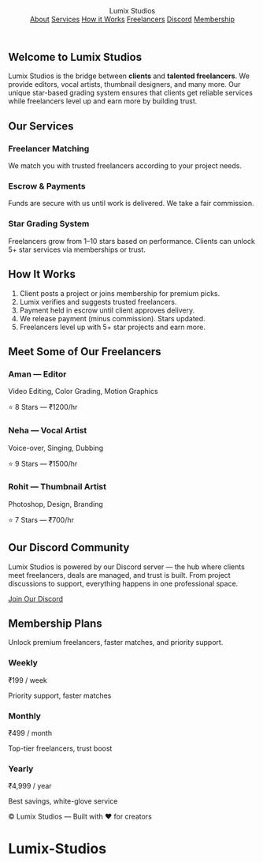 <!DOCTYPE html>
<html lang="en">
<head>
  <meta charset="UTF-8">
  <meta name="viewport" content="width=device-width, initial-scale=1.0">
  <title>Lumix Studios</title>
  <script src="https://cdn.tailwindcss.com"></script>
</head>
<body class="bg-gradient-to-b from-sky-800 via-sky-700 to-sky-900 text-white">

  <!-- Header -->
  <header class="max-w-6xl mx-auto flex items-center justify-between p-6">
    <div class="text-2xl font-bold">Lumix Studios</div>
    <nav class="flex items-center gap-4">
      <a href="#about" class="hover:underline">About</a>
      <a href="#services" class="hover:underline">Services</a>
      <a href="#how" class="hover:underline">How it Works</a>
      <a href="#freelancers" class="hover:underline">Freelancers</a>
      <a href="#discord" class="hover:underline">Discord</a>
      <a href="#plans" class="hover:underline">Membership</a>
    </nav>
  </header>

  <!-- Intro / About -->
  <section id="about" class="max-w-4xl mx-auto text-center py-12">
    <h1 class="text-4xl font-extrabold">Welcome to Lumix Studios</h1>
    <p class="mt-4 text-lg text-white/90">
      Lumix Studios is the bridge between <strong>clients</strong> and <strong>talented freelancers</strong>. We provide editors, vocal artists, thumbnail designers, and many more. Our unique star-based grading system ensures that clients get reliable services while freelancers level up and earn more by building trust.
    </p>
  </section>

  <!-- Services -->
  <section id="services" class="max-w-6xl mx-auto py-12">
    <h2 class="text-2xl font-bold">Our Services</h2>
    <div class="grid grid-cols-1 md:grid-cols-3 gap-6 mt-6">
      <div class="bg-white/10 p-6 rounded-lg">
        <h3 class="font-semibold">Freelancer Matching</h3>
        <p class="text-sm text-white/80 mt-2">We match you with trusted freelancers according to your project needs.</p>
      </div>
      <div class="bg-white/10 p-6 rounded-lg">
        <h3 class="font-semibold">Escrow & Payments</h3>
        <p class="text-sm text-white/80 mt-2">Funds are secure with us until work is delivered. We take a fair commission.</p>
      </div>
      <div class="bg-white/10 p-6 rounded-lg">
        <h3 class="font-semibold">Star Grading System</h3>
        <p class="text-sm text-white/80 mt-2">Freelancers grow from 1–10 stars based on performance. Clients can unlock 5+ star services via memberships or trust.</p>
      </div>
    </div>
  </section>

  <!-- How It Works -->
  <section id="how" class="max-w-4xl mx-auto py-12">
    <h2 class="text-2xl font-bold text-center">How It Works</h2>
    <ol class="list-decimal list-inside space-y-3 mt-6 text-white/90">
      <li>Client posts a project or joins membership for premium picks.</li>
      <li>Lumix verifies and suggests trusted freelancers.</li>
      <li>Payment held in escrow until client approves delivery.</li>
      <li>We release payment (minus commission). Stars updated.</li>
      <li>Freelancers level up with 5+ star projects and earn more.</li>
    </ol>
  </section>

  <!-- Sample Freelancers -->
  <section id="freelancers" class="max-w-6xl mx-auto py-12">
    <h2 class="text-2xl font-bold">Meet Some of Our Freelancers</h2>
    <div class="grid grid-cols-1 md:grid-cols-3 gap-6 mt-6">
      <div class="bg-white/10 p-6 rounded-lg">
        <h3 class="font-semibold">Aman — Editor</h3>
        <p class="text-sm text-white/80 mt-1">Video Editing, Color Grading, Motion Graphics</p>
        <p class="mt-3">⭐ 8 Stars — ₹1200/hr</p>
      </div>
      <div class="bg-white/10 p-6 rounded-lg">
        <h3 class="font-semibold">Neha — Vocal Artist</h3>
        <p class="text-sm text-white/80 mt-1">Voice-over, Singing, Dubbing</p>
        <p class="mt-3">⭐ 9 Stars — ₹1500/hr</p>
      </div>
      <div class="bg-white/10 p-6 rounded-lg">
        <h3 class="font-semibold">Rohit — Thumbnail Artist</h3>
        <p class="text-sm text-white/80 mt-1">Photoshop, Design, Branding</p>
        <p class="mt-3">⭐ 7 Stars — ₹700/hr</p>
      </div>
    </div>
  </section>

  <!-- Discord Server -->
  <section id="discord" class="max-w-4xl mx-auto text-center py-12">
    <h2 class="text-2xl font-bold">Our Discord Community</h2>
    <p class="mt-4 text-lg text-white/90">
      Lumix Studios is powered by our Discord server — the hub where clients meet freelancers, deals are managed, and trust is built. From project discussions to support, everything happens in one professional space.
    </p>
    <a href="https://discord.gg/your-invite" target="_blank" class="inline-block mt-6 bg-white text-sky-900 px-6 py-3 rounded font-semibold">Join Our Discord</a>
  </section>

  <!-- Membership Plans -->
  <section id="plans" class="max-w-6xl mx-auto py-12">
    <h2 class="text-2xl font-bold text-center">Membership Plans</h2>
    <p class="text-center text-white/80 mt-2">Unlock premium freelancers, faster matches, and priority support.</p>
    <div class="grid grid-cols-1 md:grid-cols-3 gap-6 mt-6">
      <div class="bg-white/10 p-6 rounded-lg text-center">
        <h3 class="font-semibold">Weekly</h3>
        <p class="mt-2 text-lg">₹199 / week</p>
        <p class="text-sm text-white/80 mt-2">Priority support, faster matches</p>
      </div>
      <div class="bg-white/10 p-6 rounded-lg text-center">
        <h3 class="font-semibold">Monthly</h3>
        <p class="mt-2 text-lg">₹499 / month</p>
        <p class="text-sm text-white/80 mt-2">Top-tier freelancers, trust boost</p>
      </div>
      <div class="bg-white/10 p-6 rounded-lg text-center">
        <h3 class="font-semibold">Yearly</h3>
        <p class="mt-2 text-lg">₹4,999 / year</p>
        <p class="text-sm text-white/80 mt-2">Best savings, white-glove service</p>
      </div>
    </div>
  </section>

  <!-- Footer -->
  <footer class="text-center py-6 border-t border-white/10 text-sm text-white/70">
    © <script>document.write(new Date().getFullYear())</script> Lumix Studios — Built with ❤️ for creators
  </footer>

</body>
</html>




# Lumix-Studios
